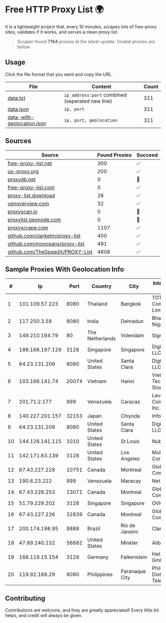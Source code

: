
# Free HTTP Proxy List 🌍

It is a lightweight project that, every 10 minutes, scrapes lots of free-proxy sites, validates if it works, and serves a clean proxy list.


> Scraper found **7164** proxies at the latest update. Usable proxies are below.

## Usage

Click the file format that you want and copy the URL.


|File|Content|Count|
|----|-------|-----|
|[data.txt](https://raw.githubusercontent.com/themiralay/Proxy-List-World/master/data.txt)|`ip_address:port` combined (seperated new line)|311|
|[data.json](https://raw.githubusercontent.com/themiralay/Proxy-List-World/master/data.json)|`ip, port`|311|
|[data-with-geolocation.json](https://raw.githubusercontent.com/themiralay/Proxy-List-World/master/data-with-geolocation.json)|`ip, port, geolocation`|311|

## Sources

|Source|Found Proxies|Succeed|
|------|-------------|-------|
|[free-proxy-list.net](https://free-proxy-list.net)|300|✅|
|[us-proxy.org](https://www.us-proxy.org)|200|✅|
|[proxydb.net](http://proxydb.net)|0|🚫|
|[free-proxy-list.com](https://free-proxy-list.com/?page=&port=&type%5B%5D=http&type%5B%5D=https&up_time=0&search=Search)|0|✅|
|[proxy-list.download](https://www.proxy-list.download/HTTP)|26|✅|
|[vpnoverview.com](https://vpnoverview.com/privacy/anonymous-browsing/free-proxy-servers)|32|✅|
|[proxyscan.io](https://www.proxyscan.io)|0|🚫|
|[proxylist.geonode.com](https://proxylist.geonode.com/api/proxy-list?limit=300&page=1&sort_by=lastChecked&sort_type=desc&protocols=http,https)|0|🚫|
|[proxyscrape.com](https://api.proxyscrape.com/v2/?request=displayproxies&protocol=http&timeout=10000&country=all&ssl=all&anonymity=all)|1107|✅|
|[github.com/clarketm/proxy-list](https://raw.githubusercontent.com/clarketm/proxy-list/master/proxy-list-raw.txt)|400|✅|
|[github.com/monosans/proxy-list](https://raw.githubusercontent.com/monosans/proxy-list/main/proxies/http.txt)|491|✅|
|[github.com/TheSpeedX/PROXY-List](https://raw.githubusercontent.com/TheSpeedX/PROXY-List/master/http.txt)|4608|✅|


## Sample Proxies With Geolocation Info

|#|Ip|Port|Country|City|Internet Service Provider|
|-|--|----|-------|----|-------------------------|
|1|101.109.57.223|8080|Thailand|Bangkok|TOT Public Company Limited|
|2|117.250.3.58|8080|India|Dehradun|Bharat Sanchar Nigam Ltd|
|3|149.210.164.79|80|The Netherlands|Volendam|Signet B.V.|
|4|188.166.197.129|3128|Singapore|Singapore|DigitalOcean, LLC|
|5|64.23.131.209|8080|United States|Santa Clara|DigitalOcean, LLC|
|6|103.166.141.74|20074|Vietnam|Hanoi|Viet NAM Cloud Technology Joint Stock Company|
|7|201.71.2.177|999|Venezuela|Caracas|Level 3 Communications, Inc.|
|8|140.227.201.157|32153|Japan|Chiyoda|InfoSphere|
|9|64.23.131.209|8080|United States|Santa Clara|DigitalOcean, LLC|
|10|144.126.141.115|1010|United States|St Louis|Nubes, LLC|
|11|142.171.63.139|3128|United States|Los Angeles|Multacom Corporation|
|12|67.43.227.228|10751|Canada|Montreal|GloboTech Communications|
|13|190.6.23.222|999|Venezuela|Maracay|Net Uno|
|14|67.43.228.253|23071|Canada|Montreal|GloboTech Communications|
|15|51.79.229.202|3128|Singapore|Singapore|OVH Hosting|
|16|67.43.227.226|32839|Canada|Montreal|GloboTech Communications|
|17|200.174.198.95|8888|Brazil|Rio de Janeiro|Claro S.A|
|18|47.89.240.232|56682|United States|Minkler|Alibaba.com LLC|
|19|168.119.15.154|3128|Germany|Falkenstein|Hetzner Online GmbH|
|20|119.92.188.29|8080|Philippines|Paranaque City|Philippine Long Distance Telephone Co.|



## Contributing

Contributions are welcome, and they are greatly appreciated! Every
little bit helps, and credit will always be given.

